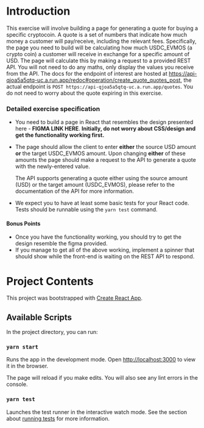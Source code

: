 # Introduction
This exercise will involve building a page for generating a quote for buying a specific cryptocoin.
A quote is a set of numbers that indicate how much money a customer will pay/receive, including the relevant fees.
Specifically, the page you need to build will be calculating how much USDC_EVMOS (a crypto coin) a customer will receive
in exchange for a specific amount of USD. The page will calculate this by making a request to a provided REST API.
You will not need to do any maths, only display the values you receive from the API.
The docs for the endpoint of interest are hosted at
https://api-qjoa5a5qtq-uc.a.run.app/redoc#operation/create_quote_quotes_post, the actual endpoint is
`POST https://api-qjoa5a5qtq-uc.a.run.app/quotes`. You do not need to worry about the quote expiring in this exercise.

### Detailed exercise specification
- You need to build a page in React that resembles the design presented here - **FIGMA LINK HERE**.
  **Initially, do not worry about CSS/design and get the functionality working first.**
- The page should allow the client to enter **either** the source USD amount **or** the target USDC_EVMOS amount.
  Upon changing **either** of these amounts the page should make a request to the API to generate a quote with
  the newly-entered value.
  
  The API supports generating a quote either using the source amount (USD) or the target amount (USDC_EVMOS),
  please refer to the documentation of the API for more information.
- We expect you to have at least some basic tests for your React code. Tests should be runnable using 
  the `yarn test` command.
#### Bonus Points
- Once you have the functionality working, you should try to get the design resemble the figma provided.
- If you manage to get all of the above working, implement a spinner that should show while the front-end is
  waiting on the REST API to respond.

# Project Contents

This project was bootstrapped with [Create React App](https://github.com/facebook/create-react-app).

## Available Scripts

In the project directory, you can run:

### `yarn start`

Runs the app in the development mode.
Open [http://localhost:3000](http://localhost:3000) to view it in the browser.

The page will reload if you make edits.
You will also see any lint errors in the console.

### `yarn test`

Launches the test runner in the interactive watch mode.
See the section about [running tests](https://facebook.github.io/create-react-app/docs/running-tests) for more information.
